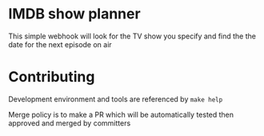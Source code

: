 # IMDB show planner
This simple webhook will look for the TV show you specify and find the the date for the next episode on air

# Contributing
Development environment and tools are referenced by `make help`

Merge policy is to make a PR which will be automatically tested then approved and merged by committers
